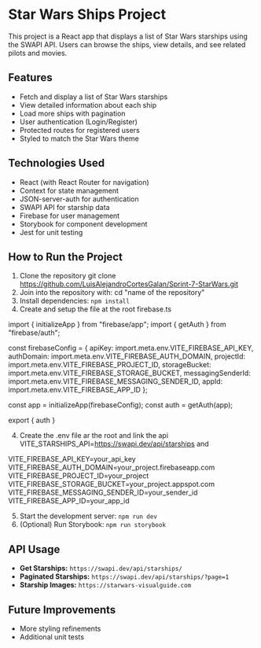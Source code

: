 # Star Wars Ships Project

This project is a React app that displays a list of Star Wars starships using the SWAPI API. Users can browse the ships, view details, and see related pilots and movies.

## Features

- Fetch and display a list of Star Wars starships
- View detailed information about each ship
- Load more ships with pagination
- User authentication (Login/Register)
- Protected routes for registered users
- Styled to match the Star Wars theme

## Technologies Used

- React (with React Router for navigation)
- Context for state management
- JSON-server-auth for authentication
- SWAPI API for starship data
- Firebase for user management
- Storybook for component development
- Jest for unit testing

## How to Run the Project

1. Clone the repository
    git clone https://github.com/LuisAlejandroCortesGalan/Sprint-7-StarWars.git
2. Join into the repository with: cd "name of the repository"
2. Install dependencies: `npm install`
3. Create and setup the file at the root firebase.ts 

import { initializeApp } from "firebase/app";
import { getAuth } from "firebase/auth"; 

const firebaseConfig = {
  apiKey: import.meta.env.VITE_FIREBASE_API_KEY,
  authDomain: import.meta.env.VITE_FIREBASE_AUTH_DOMAIN,
  projectId: import.meta.env.VITE_FIREBASE_PROJECT_ID,
  storageBucket: import.meta.env.VITE_FIREBASE_STORAGE_BUCKET,
  messagingSenderId: import.meta.env.VITE_FIREBASE_MESSAGING_SENDER_ID,
  appId: import.meta.env.VITE_FIREBASE_APP_ID
};

const app = initializeApp(firebaseConfig);
const auth = getAuth(app);

export { auth }

4. Create the .env file ar the root and link the api VITE_STARSHIPS_API=https://swapi.dev/api/starships and 

VITE_FIREBASE_API_KEY=your_api_key
VITE_FIREBASE_AUTH_DOMAIN=your_project.firebaseapp.com
VITE_FIREBASE_PROJECT_ID=your_project
VITE_FIREBASE_STORAGE_BUCKET=your_project.appspot.com
VITE_FIREBASE_MESSAGING_SENDER_ID=your_sender_id
VITE_FIREBASE_APP_ID=your_app_id

5. Start the development server: `npm run dev`
6. (Optional) Run Storybook: `npm run storybook`

## API Usage

- **Get Starships:** `https://swapi.dev/api/starships/`
- **Paginated Starships:** `https://swapi.dev/api/starships/?page=1`
- **Starship Images:** `https://starwars-visualguide.com`

## Future Improvements

- More styling refinements
- Additional unit tests


